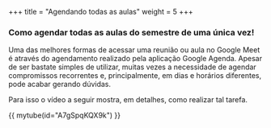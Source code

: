 +++
title = "Agendando todas as aulas"
weight = 5
+++

### Como agendar todas as aulas do semestre de uma única vez!

Uma das melhores formas de acessar uma reunião ou aula no Google Meet é através do agendamento realizado pela aplicação Google Agenda. Apesar de ser bastate simples de utilizar, muitas vezes a necessidade de agendar compromissos recorrentes e, principalmente, em dias e horários diferentes, pode acabar gerando dúvidas.

Para isso o vídeo a seguir mostra, em detalhes, como realizar tal tarefa.

{{ mytube(id="A7gSpqKQX9k") }}